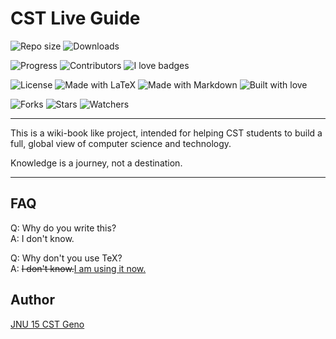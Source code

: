 # CST Live Guide

![Repo size](https://img.shields.io/github/repo-size/CSTGit/CST-Live-Guide.svg) ![Downloads](https://img.shields.io/github/downloads/CSTGit/CST-Live-Guide/total.svg) <!--![](http://hits.dwyl.com/CSTGit/CST-Live-Guide.svg)-->

![Progress](https://img.shields.io/badge/progress-0%25-lightgrey.svg) ![Contributors](https://img.shields.io/github/contributors/CSTGit/CST-Live-Guide.svg) ![I love badges](https://img.shields.io/badge/I%20Love-Badges-green.svg)

![License](https://img.shields.io/github/license/CSTGit/CST-Live-Guide.svg) ![Made with LaTeX](https://img.shields.io/badge/made%20with-LaTeX-brightgreen.svg) ![Made with Markdown](https://img.shields.io/badge/made%20with-Markdown-brightgreen.svg) ![Built with love](https://img.shields.io/badge/built%20with-love-pink.svg)

![Forks](https://img.shields.io/github/forks/CSTGit/CST-Live-Guide.svg?style=social) ![Stars](https://img.shields.io/github/stars/CSTGit/CST-Live-Guide.svg?style=social) ![Watchers](https://img.shields.io/github/watchers/CSTGit/CST-Live-Guide.svg?style=social)

---

This is a wiki-book like project, intended for helping CST students to build a full, global view of computer science and technology.

Knowledge is a journey, not a destination.

---

## FAQ

Q: Why do you write this?  
A: I don't know.

Q: Why don't you use TeX?  
A: <del>I don't know.</del><ins>I am using it now.</ins>

## Author

[JNU 15 CST Geno](https://github.com/geno1024)